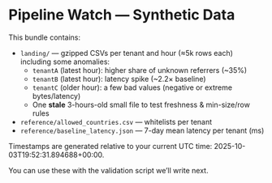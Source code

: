 # Pipeline Watch — Synthetic Data

This bundle contains:
- `landing/` — gzipped CSVs per tenant and hour (≈5k rows each) including some anomalies:
  - `tenantA` (latest hour): higher share of unknown referrers (~35%)
  - `tenantB` (latest hour): latency spike (~2.2× baseline)
  - `tenantC` (older hour): a few bad values (negative or extreme bytes/latency)
  - One **stale** 3-hours-old small file to test freshness & min-size/row rules
- `reference/allowed_countries.csv` — whitelists per tenant
- `reference/baseline_latency.json` — 7-day mean latency per tenant (ms)

Timestamps are generated relative to your current UTC time: 2025-10-03T19:52:31.894688+00:00.

You can use these with the validation script we’ll write next.
